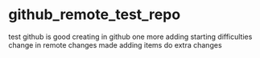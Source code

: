 # github_remote_test_repo
test
github is good
creating in github
one more adding
starting difficulties
change in remote
changes made
adding items
do extra changes
